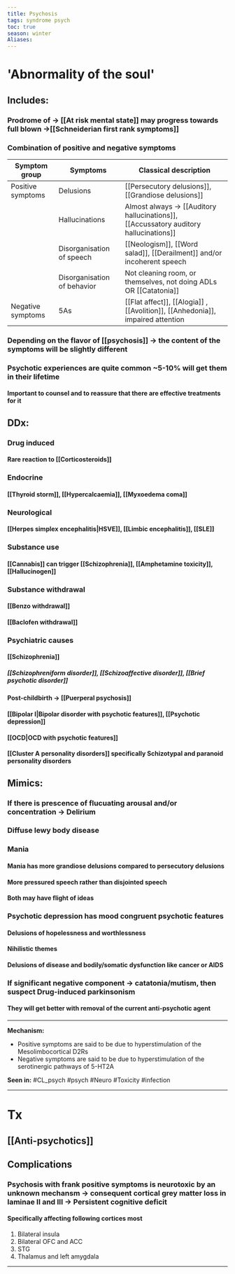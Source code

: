 ```yaml
---
title: Psychosis
tags: syndrome psych 
toc: true
season: winter
Aliases:
---
```

# 'Abnormality of the soul'
## Includes:
### Prodrome of -> [[At risk mental state]] may progress towards full blown ->[[Schneiderian first rank symptoms]]
### Combination of positive and negative symptoms 

| Symptom group     | Symptoms                    | Classical description                                                                 |
| ----------------- | --------------------------- | ------------------------------------------------------------------------------------- |
| Positive symptoms | Delusions                   | [[Persecutory delusions]], [[Grandiose delusions]]                                    |
|                   | Hallucinations              | Almost always -> [[Auditory hallucinations]], [[Accussatory auditory hallucinations]] |
|                   | Disorganisation of speech   | [[Neologism]], [[Word salad]], [[Derailment]] and/or incoherent speech                |
|                   | Disorganisation of behavior | Not cleaning room, or themselves, not doing ADLs OR [[Catatonia]]                     |
| Negative symptoms | 5As                         | [[Flat affect]], [[Alogia]] , [[Avolition]], [[Anhedonia]], impaired attention        |

### Depending on the flavor of [[psychosis]] -> the content of the symptoms will be slightly different
### Psychotic experiences are quite common ~5-10% will get them in their lifetime
####  Important to counsel and to reassure that there are effective treatments for it 
## DDx:
### Drug induced
#### Rare reaction to [[Corticosteroids]]
### Endocrine 
#### [[Thyroid storm]], [[Hypercalcaemia]], [[Myxoedema coma]]
### Neurological
#### [[Herpes simplex encephalitis|HSVE]], [[Limbic encephalitis]], [[SLE]]
### Substance use
#### [[Cannabis]] can trigger [[Schizophrenia]], [[Amphetamine toxicity]], [[Hallucinogen]]
### Substance withdrawal
#### [[Benzo withdrawal]]
#### [[Baclofen withdrawal]]
### Psychiatric causes 
#### [[Schizophrenia]]
##### [[Schizophreniform disorder]], [[Schizoaffective disorder]], [[Brief psychotic disorder]]
#### Post-childbirth -> [[Puerperal psychosis]]
#### [[Bipolar I|Bipolar disorder with psychotic features]], [[Psychotic depression]]
#### [[OCD|OCD with psychotic features]]
#### [[Cluster A personality disorders]] specifically Schizotypal and paranoid personality disorders
## Mimics:
### If there is prescence of flucuating arousal and/or concentration -> Delirium 
### Diffuse lewy body disease
### Mania
#### Mania has more grandiose delusions compared to persecutory delusions
#### More pressured speech rather than disjointed speech
#### Both may have flight of ideas
### Psychotic depression has mood congruent psychotic features
#### Delusions of hopelessness and worthlessness
#### Nihilistic themes
#### Delusions of disease and bodily/somatic dysfunction like cancer or AIDS
### If significant negative component -> catatonia/mutism, then suspect Drug-induced parkinsonism 
#### They will get better with removal of the current anti-psychotic agent


---
**Mechanism:**
- Positive symptoms are said to be due to hyperstimulation of the Mesolimbocortical D2Rs
- Negative symptoms are said to be due to hyperstimulation of the serotinergic pathways of 5-HT2A

**Seen in:** #CL_psych #psych  #Neuro #Toxicity #infection 

---
# Tx
## [[Anti-psychotics]]
## Complications
### Psychosis with frank positive symptoms is neurotoxic by an unknown mechansm -> consequent cortical grey matter loss in laminae II and III -> Persistent cognitive deficit
#### Specifically affecting following cortices most
1. Bilateral insula
2. Bilateral OFC and ACC
3. STG
4. Thalamus and left amygdala

---


